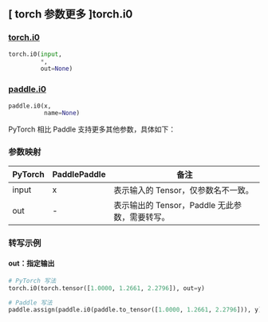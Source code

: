 ## [ torch 参数更多 ]torch.i0

### [torch.i0](https://pytorch.org/docs/stable/special.html#torch.special.i0)

```python
torch.i0(input,
         *,
         out=None)
```

### [paddle.i0](https://www.paddlepaddle.org.cn/documentation/docs/zh/develop/api/paddle/i0_cn.html)

```python
paddle.i0(x,
          name=None)
```

PyTorch 相比 Paddle 支持更多其他参数，具体如下：
### 参数映射

| PyTorch       | PaddlePaddle | 备注                                                   |
| ------------- | ------------ | ------------------------------------------------------ |
| input |  x  | 表示输入的 Tensor，仅参数名不一致。  |
|  out  |  -  | 表示输出的 Tensor，Paddle 无此参数，需要转写。    |


### 转写示例
#### out：指定输出
```python
# PyTorch 写法
torch.i0(torch.tensor([1.0000, 1.2661, 2.2796]), out=y)

# Paddle 写法
paddle.assign(paddle.i0(paddle.to_tensor([1.0000, 1.2661, 2.2796])), y)
```
